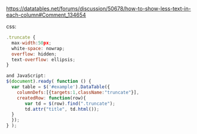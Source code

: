 https://datatables.net/forums/discussion/50678/how-to-show-less-text-in-each-column#Comment_134654

css:

``` js
.truncate {
  max-width:50px;
  white-space: nowrap;
  overflow: hidden;
  text-overflow: ellipsis;
}

and JavaScript:
$(document).ready( function () {
  var table = $('#example').DataTable({
    columnDefs:[{targets:1,className:"truncate"}],
    createdRow: function(row){
       var td = $(row).find(".truncate");
       td.attr("title", td.html());
  }
  });
} );

```

